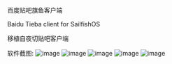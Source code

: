 百度贴吧旗鱼客户端

Baidu Tieba client for SailfishOS

移植自夜切贴吧客户端

软件截图:
![image](https://openrepos.net/sites/default/files/packages/2547/screenshot-screenshot-15-05-22-13-36-09.png)
![image](https://openrepos.net/sites/default/files/packages/2547/screenshot-screenshot-15-05-22-13-36-19.png)
![image](https://openrepos.net/sites/default/files/packages/2547/screenshot-qqtupian20150426214807.jpg)
![image](https://openrepos.net/sites/default/files/packages/2547/screenshot-screenshot-15-05-22-13-36-58.png)
![image](https://openrepos.net/sites/default/files/packages/2547/screenshot-qqtupian20150426214807.jpg)
